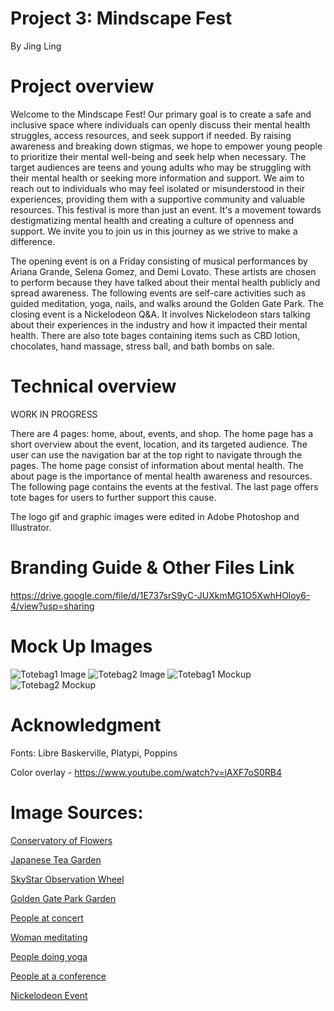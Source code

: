 # Project 3: Mindscape Fest
By Jing Ling

# Project overview 
Welcome to the Mindscape Fest! Our primary goal is to create a safe and inclusive space where individuals can openly discuss their mental health struggles, access resources, and seek support if needed. By raising awareness and breaking down stigmas, we hope to empower young people to prioritize their mental well-being and seek help when necessary. The target audiences are teens and young adults who may be struggling with their mental health or seeking more information and support. We aim to reach out to individuals who may feel isolated or misunderstood in their experiences, providing them with a supportive community and valuable resources. This festival is more than just an event. It's a movement towards destigmatizing mental health and creating a culture of openness and support. We invite you to join us in this journey as we strive to make a difference.

The opening event is on a Friday consisting of musical performances by Ariana Grande, Selena Gomez, and Demi Lovato. These artists are chosen to perform because they have talked about their mental health publicly and spread awareness. The following events are self-care activities such as guided meditation, yoga, nails, and walks around the Golden Gate Park. The closing event is a Nickelodeon Q&A. It involves Nickelodeon stars talking about their experiences in the industry and how it impacted their mental health. There are also tote bages containing items such as CBD lotion, chocolates, hand massage, stress ball, and bath bombs on sale. 

# Technical overview 
WORK IN PROGRESS

There are 4 pages: home, about, events, and shop. The home page has a short overview about the event, location, and its targeted audience. The user can use the navigation bar at the top right to navigate through the pages. The home page consist of information about mental health. The about page is the importance of mental health awareness and resources. The following page contains the events at the festival. The last page offers tote bages for users to further support this cause.

The logo gif and graphic images were edited in Adobe Photoshop and Illustrator.

# Branding Guide & Other Files Link
https://drive.google.com/file/d/1E737srS9yC-JUXkmMG1O5XwhHOloy6-4/view?usp=sharing

# Mock Up Images
![Totebag1 Image](./img/totebag%201%20design.png)
![Totebag2 Image](./img/totebag%202%20design.png)
![Totebag1 Mockup](./shop/img/totebag1%20mockup.png)
![Totebag2 Mockup](./shop/img/totebag2%20mockup.png)

# Acknowledgment
Fonts: Libre Baskerville, Platypi, Poppins

Color overlay - https://www.youtube.com/watch?v=jAXF7oS0RB4


# Image Sources:

<a href="https://meyersound.com/news/golden-gate-park/">Conservatory of Flowers</a>

<a href="https://www.tripadvisor.com/ShowUserReviews-g60713-d311684-r154967577-Golden_Gate_Park-San_Francisco_California.html">Japanese Tea Garden</a>

<a href="https://datebook.sfchronicle.com/entertainment/golden-gate-park-150th-anniversary-party-postponed-due-to-coronavirus ">SkyStar Observation Wheel</a>

<a href="https://datebook.sfchronicle.com/entertainment/golden-gate-park-150th-anniversary-party-postponed-due-to-coronavirus ">Golden Gate Park Garden</a>

<a href="https://www.cbsnews.com/news/returning-fans-jolt-life-back-into-concert-biz/">People at concert</a>

<a href="https://www.psypost.org/study-15-minutes-of-meditation-associated-with-similar-effects-as-a-day-of-vacation/">Woman meditating</a>

<a href="https://www.fargoparks.com/events-and-deadlines/yoga-park">People doing yoga</a>

<a href="https://www.google.com/url?sa=i&url=https%3A%2F%2Fswissranks.com%2F%3Fu%3Dthis-beauty-conference-totally-aced-planning-their-educational-event-vv-3JAwA6i0&psig=AOvVaw0xLa7aJbxMdOrrK5mA0H0f&ust=1715831313350000&source=images&cd=vfe&opi=89978449&ved=0CBQQjhxqFwoTCPCm7drgjoYDFQAAAAAdAAAAABA_">People at a conference</a>


<a href="https://celebsecrets.com/nickelodeon-celebrates-grand-opening-of-west-coast-complex-with-special-event/">Nickelodeon Event</a>